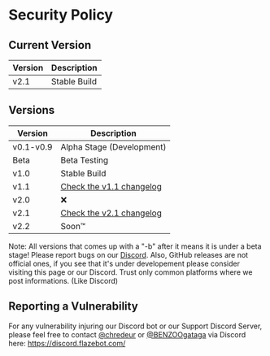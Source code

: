 # Security Policy

## Current Version

|Version|Description|
|-------|------------------|
|v2.1|Stable Build|

## Versions

|Version|Description|
|-------|------------------|
|v0.1-v0.9|Alpha Stage (Development)|
|Beta|Beta Testing|
|v1.0|Stable Build|
|v1.1|[Check the v1.1 changelog](https://github.com/FlazeBot/Flaze-documentation/blob/main/versions_changelogs/version_1.1.md)|
|v2.0|❌|  
|v2.1|[Check the v2.1 changelog](https://github.com/FlazeBot/Flaze-documentation/releases/tag/v2.1)|
|v2.2|Soon™|

Note: All versions that comes up with a "-b" after it means it is under a beta stage! Please report bugs on our [Discord](https://discord.flazebot.com/).
Also, GitHub releases are not official ones, if you see that it's under developement please consider visiting this page or our Discord. Trust only common platforms where we post informations. (Like Discord) 

## Reporting a Vulnerability

For any vulnerability injuring our Discord bot or our Support Discord Server, please feel free to contact [@chredeur](https://github.com/chredeur0) or [@BENZOOgataga](https://github.com/BENZOOgataga) via Discord here: https://discord.flazebot.com/
